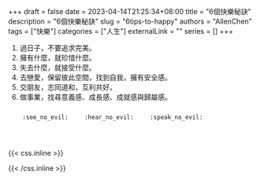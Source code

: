 +++ 
draft = false
date = 2023-04-14T21:25:34+08:00
title = "6個快樂秘訣"
description = "6個快樂秘訣"
slug = "6tips-to-happy"
authors = "AllenChen"
tags = ["快樂"]
categories = ["人生"]
externalLink = ""
series = []
+++

1. 過日子，不要追求完美。
2. 擁有什麼，就珍惜什麼。
3. 失去什麼，就接受什麼。
4. 去戀愛，保留彼此空間，找到自我，擁有安全感。
5. 交朋友，志同道和，互利共好。
6. 做事業，找尋意義感、成長感、成就感與歸屬感。


<p><span class="nowrap"><span class="emojify">🙈</span> <code>:see_no_evil:</code></span>  <span class="nowrap"><span class="emojify">🙉</span> <code>:hear_no_evil:</code></span>  <span class="nowrap"><span class="emojify">🙊</span> <code>:speak_no_evil:</code></span></p>
<br>
    

{{< css.inline >}}
<style>
.emojify {
	font-family: Apple Color Emoji, Segoe UI Emoji, NotoColorEmoji, Segoe UI Symbol, Android Emoji, EmojiSymbols;
	font-size: 2rem;
	vertical-align: middle;
}
@media screen and (max-width:650px) {
  .nowrap {
    display: block;
    margin: 25px 0;
  }
}
</style>
{{< /css.inline >}}
